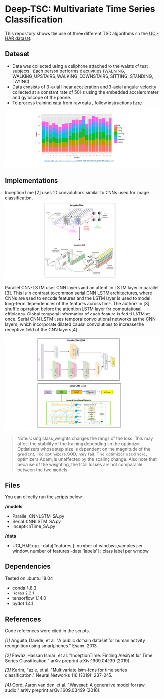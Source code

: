 # Deep-TSC: Multivariate Time Series Classification

This repository shows the use of three different TSC algorithms on the [UCI-HAR dataset](https://archive.ics.uci.edu/ml/datasets/human+activity+recognition+using+smartphones).

## Dateset

- Data was collected using a cellphone attached to the waists of test subjects.  Each person performs 6 activities (WALKING, WALKING_UPSTAIRS, WALKING_DOWNSTAIRS, SITTING, STANDING, LAYING) 
- Data consists of  3-axial linear acceleration and 3-axial angular velocity  collected at a constant rate of 50Hz using  the embedded accelerometer and gyroscope of the phone.
- To process training data from raw data , follow instructions [here](https://machinelearningmastery.com/how-to-develop-rnn-models-for-human-activity-recognition-time-series-classification/)

![HAR-class-dist](./pics/HAR-class-dist.png)

## Implementations
InceptionTime [2] uses 1D convolutions similar to CNNs used for image classification.
![models](./pics/models1.png)

Parallel CNN-LSTM uses CNN layers and an attention LSTM layer in parallel [3]. This is in contrast to common serial CNN LSTM architectures, where CNNs are used to encode features and the LSTM layer is used to model long-term dependencies of the features across time. The authors in [3] shuffle operation before the attention LSTM layer for computational efficiency. Global temporal information of each feature is fed ti LSTM at once.
Serial CNN LSTM uses temporal convolutional networks as the CNN layers, which incorporate dilated causal convolutions to increase the receptive field of the CNN layers[4]. 



![models](./pics/models2.png)

> Note: Using class_weights changes the range of the loss. This may affect the stability of the training depending on the optimizer. Optimizers whose step size is dependent on the magnitude of the gradient, like optimizers.SGD, may fail. The optimizer used here, optimizers.Adam, is unaffected by the scaling change. Also note that because of the weighting, the total losses are not comparable between the two models.

## Files

You can directly run the scripts below:

**/models**

- Parallel_CNNLSTM_SA.py
- Serial_CNNLSTM_SA.py
- InceptionTime_SA.py

**/data**

- UCI_HAR.npz
   -data['features']: number of windows,samples per window, number of features
   -data['labels'] :  class label per window


## Dependencies

Tested on ubuntu 18.04
* conda 4.8.3
* Keras 2.3.1
* tensorflow 1.14.0
* pydot 1.4.1


## References

Code references were cited in the scripts.

_[1]_  Anguita, Davide, et al. "A public domain dataset for human activity recognition using smartphones." Esann. 2013.

_[2]_ Fawaz, Hassan Ismail, et al. "InceptionTime: Finding AlexNet for Time Series Classification." arXiv preprint 
arXiv:1909.04939 (2019).

_[3]_ Karim, Fazle, et al. "Multivariate lstm-fcns for time series classification." Neural Networks 116 (2019): 237-245.

_[4]_ Oord, Aaron van den, et al. "Wavenet: A generative model for raw audio." arXiv preprint arXiv:1609.03499 (2016).
